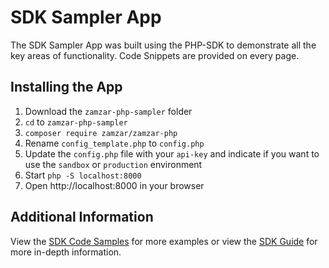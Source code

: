 # SDK Sampler App

The SDK Sampler App was built using the PHP-SDK to demonstrate all the key areas of functionality. Code Snippets are provided on every page.

## Installing the App

1. Download the <code>zamzar-php-sampler</code> folder
2. <code>cd</code> to <code>zamzar-php-sampler</code>
2. <code>composer require zamzar/zamzar-php</code>
3. Rename <code>config_template.php</code> to <code>config.php</code>
4. Update the <code>config.php</code> file with your <code>api-key</code> and indicate if you want to use the <code>sandbox</code> or <code>production</code> environment
4. Start <code>php -S localhost:8000</code>
5. Open http://localhost:8000 in your browser

## Additional Information

View the [SDK Code Samples](/docs/samples.md) for more examples or view the [SDK Guide](/docs/guide.md) for more in-depth information.
